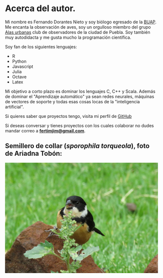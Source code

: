 # Acerca del autor.

Mi nombre es Fernando Dorantes Nieto y soy biólogo egresado
de la [BUAP](http://www.buap.mx/).
Me encanta la observación de aves, soy un orgulloso
miembro del grupo [Alas urbanas](https://alasurbanaspuebla.wordpress.com/)
club de observadores de la ciudad de Puebla.
Soy también muy autodidacta y me gusta mucho la programación
científica.

Soy fan de los siguientes lenguajes:
  * R
  * Python
  * Javascript
  * Julia
  * Octave
  * Latex

Mi objetivo a corto plazo es dominar los lenguajes C, C++ y Scala.
Además de dominar el "Aprendizaje automático" ya sean
redes neurales, máquinas de vectores de soporte y todas esas cosas locas
de la "inteligencia artificial".

Si quieres saber que proyectos tengo, visita
mi perfil de [GitHub](https://github.com/FerDoranNie)

Si deseas conversar y tienes proyectos con los cuales colaborar
no dudes mandar correo a **fertimjim@gmail.com**.

## Semillero de collar (*sporophila torqueola*), foto de Ariadna Tobón:

![ave](./imagenes/semillero.jpg)
